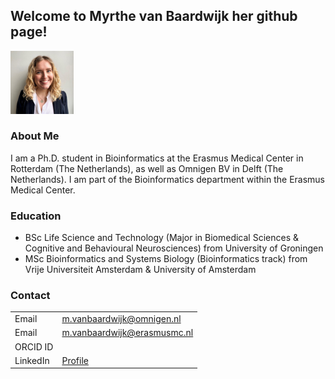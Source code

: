 ## Welcome to Myrthe van Baardwijk her github page!

<img src="Foto_myrthe_cv_2021%20(1).jpg" width="20%">

### About Me

I am a Ph.D. student in Bioinformatics at the Erasmus Medical Center in Rotterdam (The Netherlands), as well as Omnigen BV in Delft (The Netherlands). I am part of the Bioinformatics department within the Erasmus Medical Center.

### Education

- BSc Life Science and Technology (Major in Biomedical Sciences & Cognitive and Behavioural Neurosciences) from University of Groningen
- MSc Bioinformatics and Systems Biology (Bioinformatics track) from Vrije Universiteit Amsterdam & University of Amsterdam

### Contact

|           |                                             |
|-----------|---------------------------------------------|
|Email      | m.vanbaardwijk@omnigen.nl                   |
|Email      | m.vanbaardwijk@erasmusmc.nl                 |
|ORCID ID   |        |
|LinkedIn   | [Profile](https://www.linkedin.com/in/myrthe-van-baardwijk-21983b162/)     |
